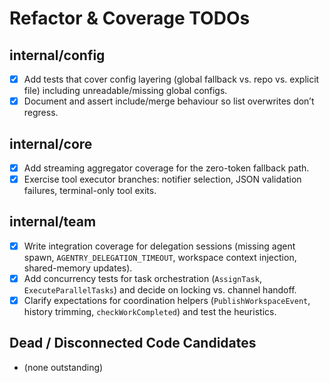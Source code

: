 # Refactor & Coverage TODOs

## internal/config
- [x] Add tests that cover config layering (global fallback vs. repo vs. explicit file) including unreadable/missing global configs.
- [x] Document and assert include/merge behaviour so list overwrites don’t regress.

## internal/core
- [x] Add streaming aggregator coverage for the zero-token fallback path.
- [x] Exercise tool executor branches: notifier selection, JSON validation failures, terminal-only tool exits.

## internal/team
- [x] Write integration coverage for delegation sessions (missing agent spawn, `AGENTRY_DELEGATION_TIMEOUT`, workspace context injection, shared-memory updates).
- [x] Add concurrency tests for task orchestration (`AssignTask`, `ExecuteParallelTasks`) and decide on locking vs. channel handoff.
- [x] Clarify expectations for coordination helpers (`PublishWorkspaceEvent`, history trimming, `checkWorkCompleted`) and test the heuristics.

## Dead / Disconnected Code Candidates
- (none outstanding)
